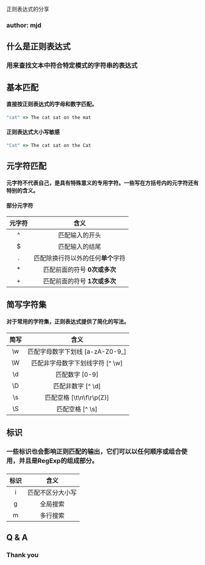 正则表达式的分享
### author: mjd

## 什么是正则表达式

### 用来查找文本中符合特定模式的字符串的表达式

## 基本匹配

#### 直接按正则表达式的字母和数字匹配。

```js
"cat" => The cat sat on the mat
```

#### 正则表达式大小写敏感

```js
"Cat" => The cat sat on the Cat
```

## 元字符匹配

#### 元字符不代表自己，是具有特殊意义的专用字符。一些写在方括号内的元字符还有特别的含义。

#### 部分元字符
|  元字符  |                    含义                    |
| :---: | :--------------------------------------: |
|   ^   |                 匹配输入的开头                  |
|   $   |                 匹配输入的结尾                  |
|   .   |           匹配除换行符以外的任何**单个**字符            |
|   *   |            匹配前面的符号 **0次或多次**             |
|   +   |            匹配前面的符号 **1次或多次**             |


## 简写字符集

#### 对于常用的字符集，正则表达式提供了简化的写法。

####  
|  简写  |           含义           |
| :--: | :--------------------: |
|  \w  | 匹配字母数字下划线 [a-zA-Z0-9_] |
|  \W  |  匹配非字母数字下划线字符 [^ \w\]  |
|  \d  |       匹配数字 [0-9]       |
|  \D  |     匹配非数字 [^ \d\]      |
|  \s  |  匹配空格 [\t\n\f\r\p{Z}]  |
|  \S  |      匹配空格 [^ \s\]      |

## 标识

### 一些标识也会影响正则匹配的输出，它们可以以任何顺序或组合使用，并且是RegExp的组成部分。

###  
|  标识  |    含义    |
| :--: | :------: |
|  i   | 匹配不区分大小写 |
|  g   |   全局搜索   |
|  m   |   多行搜索   |


## Q & A
### Thank you